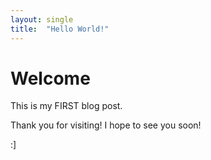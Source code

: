 ```yaml
---
layout: single
title:  "Hello World!"
---
```


# Welcome

This is my FIRST blog post.

Thank you for visiting! 
I hope to see you soon!

:]
